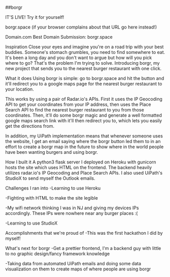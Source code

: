 ##borgr

IT'S LIVE! Try it for yourself!

borgr.space (if your browser complains about that URL go here instead!)

Domain.com Best Domain Submission: borgr.space

Inspiration
Close your eyes and imagine you're on a road trip with your best buddies. Someone's stomach grumbles, you need to find somewhere to eat. It's been a long day and you don't want to argue but how will you pick where to go? That's the problem I'm trying to solve. Introducing borgr, my new project that sends you to the nearest burger restaurant with one click.

What it does
Using borgr is simple: go to borgr.space and hit the button and it'll redirect you to a google maps page for the nearest burger restaurant to your location.

This works by using a pair of Radar.io's APIs. First it uses the IP Geocoding API to get your coordinates from your IP address, then uses the Place Search API to find the nearest burger restaurant to you from those coordinates. Then, it'll do some borgr magic and generate a well formatted google maps search link with it'll then redirect you to, which lets you easily get the directions from.

In addition, my UiPath implementation means that whenever someone uses the website, I get an email saying where the borgr button led them to in an effort to create a borgr map in the future to show where in the world people have been wanting burgers and using borgr.

How I built it
A python3 flask server I deployed on Heroku with gunicorn hosts the site which uses HTML on the frontend. The backend heavily utilizes radar.io's IP Geocoding and Place Search APIs. I also used UiPath's StudioX to send myself the Outlook emails.

Challenges I ran into
-Learning to use Heroku

-Fighting with HTML to make the site legible

-My wifi network thinking I was in NJ and giving my devices IPs accordingly. These IPs were nowhere near any burger places :(

-Learning to use StudioX

Accomplishments that we're proud of
-This was the first hackathon I did by myself!

What's next for borgr
-Get a prettier frontend, I'm a backend guy with little to no graphic design/fancy framework knowledge

-Taking data from automated UiPath emails and doing some data visualization on them to create maps of where people are using borgr
